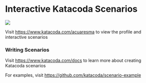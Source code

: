 # Interactive Katacoda Scenarios

[![](http://shields.katacoda.com/katacoda/acuaresma/count.svg)](https://www.katacoda.com/acuaresma "Get your profile on Katacoda.com")

Visit https://www.katacoda.com/acuaresma to view the profile and interactive scenarios

### Writing Scenarios
Visit https://www.katacoda.com/docs to learn more about creating Katacoda scenarios

For examples, visit https://github.com/katacoda/scenario-example
